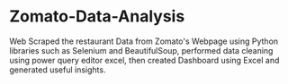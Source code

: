 # Zomato-Data-Analysis
Web Scraped the restaurant Data from Zomato's Webpage using Python libraries such as Selenium and BeautifulSoup, performed data cleaning using power query editor excel, then created Dashboard using Excel and generated useful insights.
